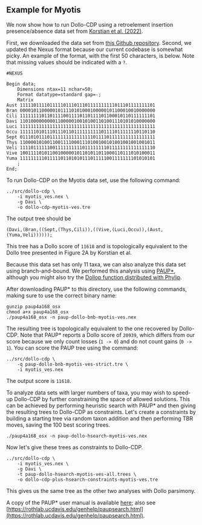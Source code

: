 Example for Myotis
------------------

We now show how to run Dollo-CDP using a retroelement insertion presence/absence data set from [Korstian et al. (2022)](https://doi.org/10.3390/genes13030399). 

First, we downloaded the data set from [this Github repository](https://github.com/jkorstia/retrophylogenomic_tools/blob/main/myotis_ves.nex). Second, we updated the Nexus format because our current codebase is somewhat picky. An example of the format, with the first 50 characters, is below. Note that missing values should be indicated with a `?`.

```
#NEXUS

Begin data;
	Dimensions ntax=11 nchar=50;
	Format datatype=standard gap=-;
	Matrix
Aust 11111011110111110111011101111111111011101111111101
Bran 00001011000001011110101000100000101100010010000000
Cili 11111111011011110011110110111101100010110111111101
Davi 11010000000001100000100101001101001110101010000000
Luci 11111111111111111111111111111111111111111111111111
Occu 11111101011101110110111111111101111011111110110110
Sept 01110101110111111111111111101111011111111111111111
Thys 11000010100110011110001110100100101001001001001011
Veli 11110111111001111111111011111111011111111111111110
Vive 10011110101100100000101101011011000110111010100011
Yuma 11111111101111101101010111011111001111111101010101
	;
End;
```

To run Dollo-CDP on the Myotis data set, use the following command:

```
../src/dollo-cdp \
    -i myotis_ves.nex \
    -g Davi \
    -o dollo-cdp-myotis-ves.tre
```

The output tree should be
```
(Davi,(Bran,((Sept,(Thys,Cili)),((Vive,(Luci,Occu)),(Aust,(Yuma,Veli))))));
```
This tree has a Dollo score of `11618` and is topologically equivalent to the Dollo tree presented in Figure 2A by Korstian et al.

Because this data set has only 11 taxa, we can also analyze this data set using branch-and-bound. We performed this analysis using [PAUP*](https://paup.phylosolutions.com), although you might also try the [Dollop function distributed with Phylip](https://evolution.genetics.washington.edu/phylip/doc/dollop.html).

After downloading PAUP* to this directory, use the following commands, making sure to use the correct binary name:
```
gunzip paup4a168_osx
chmod a+x paup4a168_osx
./paup4a168_osx -n paup-dollo-bnb-myotis-ves.nex 
```
The resulting tree is topologically equivalent to the one recovered by Dollo-CDP. Note that PAUP* reports a Dollo score of `20939`, which differs from our score because we only count losses (`1 -> 0`) and do not count gains (`0 -> 1`). You can score the PAUP tree using the command:
```
../src/dollo-cdp \
    -q paup-dollo-bnb-myotis-ves-strict.tre \
    -i myotis_ves.nex 
```
The output score is `11618`.

To analyze data sets with larger numbers of taxa, you may wish to speed-up Dollo-CDP by further constraining the space of allowed solutions. This can be achieved by performing heuristic search with PAUP* and then giving the resulting trees to Dollo-CDP as constraints. Let's create a constraints by building a starting tree via random taxon addition and then performing TBR moves, saving the 100 best scoring trees.
```
./paup4a168_osx -n paup-dollo-hsearch-myotis-ves.nex 
```
Now let's give these trees as constraints to Dollo-CDP.
```
../src/dollo-cdp \
    -i myotis_ves.nex \
    -g Davi \
    -t paup-dollo-hsearch-myotis-ves-all.trees \
    -o dollo-cdp-plus-hsearch-constraints-myotis-ves.tre
```
This gives us the same tree as the other two analyses with Dollo parsimony.

A copy of the PAUP* user manual is available [here](https://phylosolutions.com/paup-documentation/paupmanual.pdf); also see [https://rothlab.ucdavis.edu/genhelp/paupsearch.html](https://rothlab.ucdavis.edu/genhelp/paupsearch.html).
